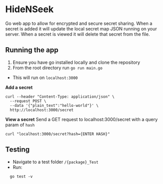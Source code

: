 # HideNSeek

Go web app to allow for encrypted and secure secret sharing. When a secret is added it will update the local secret map JSON running on your server. When a secret is viewed it will delete that secret from the file.

## Running the app
1. Ensure you have go installed locally and clone the repository
2. From the root directory run `go run main.go`
  - This will run on `localhost:3000`

**Add a secret**
```
curl --header "Content-Type: application/json" \
  --request POST \
  --data '{"plain_text":"hello-world"}' \
  http://localhost:3000/secret
```
**View a secret**
Send a GET request to localhost:3000/secret with a query param of `hash`
```
curl "localhost:3000/secret?hash={ENTER HASH}"
```

## Testing
- Navigate to a test folder `/{package}_Test`
- Run:
```
  go test -v
```